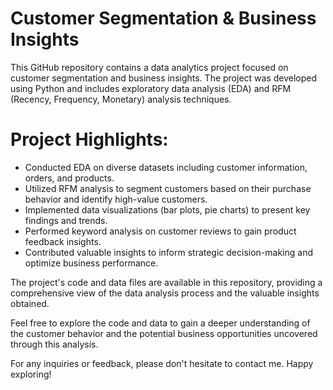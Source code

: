 # Customer Segmentation & Business Insights
This GitHub repository contains a data analytics project focused on customer segmentation and business insights. The project was developed using Python and includes exploratory data analysis (EDA) and RFM (Recency, Frequency, Monetary) analysis techniques.

# Project Highlights:
- Conducted EDA on diverse datasets including customer information, orders, and products.
- Utilized RFM analysis to segment customers based on their purchase behavior and identify high-value customers.
- Implemented data visualizations (bar plots, pie charts) to present key findings and trends.
- Performed keyword analysis on customer reviews to gain product feedback insights.
- Contributed valuable insights to inform strategic decision-making and optimize business performance.
  
The project's code and data files are available in this repository, providing a comprehensive view of the data analysis process and the valuable insights obtained.

Feel free to explore the code and data to gain a deeper understanding of the customer behavior and the potential business opportunities uncovered through this analysis.

For any inquiries or feedback, please don't hesitate to contact me. Happy exploring!
